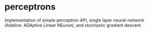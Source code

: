 # perceptrons
Implementation of simple perceptron API, single layer neural-network (Adaline: ADAptive LInear NEuron), and stochastic gradient descent.
